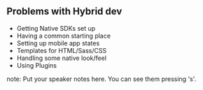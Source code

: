 ##  Problems with Hybrid dev

* Getting Native SDKs set up
* Having a common starting place
* Setting up mobile app states
* Templates for HTML/Sass/CSS
* Handling some native look/feel
* Using Plugins

note:
    Put your speaker notes here.
    You can see them pressing 's'.
